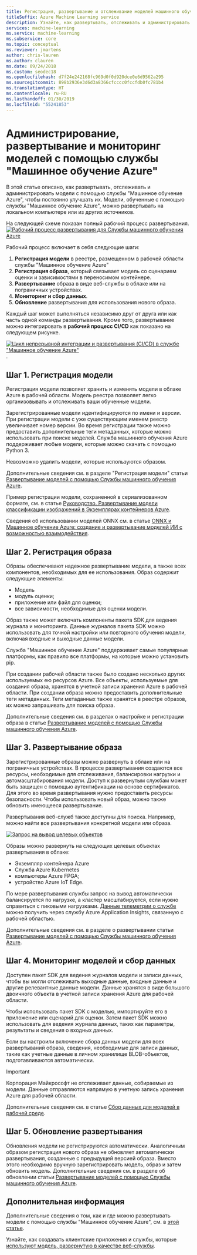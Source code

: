 ```yaml
---
title: Регистрация, развертывание и отслеживание моделей машинного обучения, а также управление ими
titleSuffix: Azure Machine Learning service
description: Узнайте, как развертывать, отслеживать и администрировать модели с помощью службы "Машинное обучение Azure", чтобы постоянно улучшать их. Модели, обученные с помощью службы "Машинное обучение Azure", можно развертывать на локальном компьютере или из других источников.
services: machine-learning
ms.service: machine-learning
ms.subservice: core
ms.topic: conceptual
ms.reviewer: jmartens
author: chris-lauren
ms.author: clauren
ms.date: 09/24/2018
ms.custom: seodec18
ms.openlocfilehash: d7f24e242168fc969d0f0d920dce0e6d9562a295
ms.sourcegitcommit: 898b2936e3d6d3a8366cfcccc0fccfdb0fc781b4
ms.translationtype: HT
ms.contentlocale: ru-RU
ms.lasthandoff: 01/30/2019
ms.locfileid: "55241853"
---
```

# <a name="manage-deploy-and-monitor-models-with-azure-machine-learning-service"></a>Администрирование, развертывание и мониторинг моделей с помощью службы "Машинное обучение Azure"

В этой статье описано, как развертывать, отслеживать и администрировать модели с помощью службы "Машинное обучение Azure", чтобы постоянно улучшать их. Модели, обученные с помощью службы "Машинное обучение Azure", можно развертывать на локальном компьютере или из других источников. 

На следующей схеме показан полный рабочий процесс развертывания. [ ![Рабочий процесс развертывания для Службы машинного обучения Azure](media/concept-model-management-and-deployment/deployment-pipeline.png) ](media/concept-model-management-and-deployment/deployment-pipeline.png#lightbox)

Рабочий процесс включает в себя следующие шаги:
1. **Регистрация модели** в реестре, размещенном в рабочей области службы "Машинное обучение Azure"
1. **Регистрация образа**, который связывает модель со сценарием оценки и зависимостями в переносимом контейнере. 
1. **Развертывание** образа в виде веб-службы в облаке или на пограничных устройствах.
1. **Мониторинг и сбор данных**.
1. **Обновление** развертывания для использования нового образа.

Каждый шаг может выполняться независимо друг от друга или как часть одной команды развертывания. Кроме того, развертывание можно интегрировать в **рабочий процесс CI/CD** как показано на следующем рисунке.

[ ![Цикл непрерывной интеграции и развертывания (CI/CD) в службе "Машинное обучение Azure"](media/concept-model-management-and-deployment/model-ci-cd.png) ](media/concept-model-management-and-deployment/model-ci-cd.png#lightbox).

## <a name="step-1-register-model"></a>Шаг 1. Регистрация модели

Регистрация модели позволяет хранить и изменять модели в облаке Azure в рабочей области. Модель реестра позволяет легко организовывать и отслеживать ваши обученные модели.
 
Зарегистрированные модели идентифицируются по имени и версии. При регистрации модели с уже существующим именем реестр увеличивает номер версии. Во время регистрации также можно предоставить дополнительные теги метаданных, которые можно использовать при поиске моделей. Служба машинного обучения Azure поддерживает любые модели, которые можно скачать с помощью Python 3. 

Невозможно удалить модели, которые используются образом.

Дополнительные сведения см. в разделе "Регистрация модели" статьи [Развертывание моделей с помощью Службы машинного обучения Azure](how-to-deploy-and-where.md#registermodel).

Пример регистрации модели, сохраненной в сериализованном формате, см. в статье [Руководство. Развертывание модели классификации изображений в Экземплярах контейнеров Azure](tutorial-deploy-models-with-aml.md).

Сведения об использовании моделей ONNX см. в статье [ONNX и Машинное обучение Azure: создание и развертывание моделей ИИ с возможностью взаимодействия](how-to-build-deploy-onnx.md).

## <a name="step-2-register-image"></a>Шаг 2. Регистрация образа

Образы обеспечивают надежное развертывание модели, а также всех компонентов, необходимых для ее использования. Образ содержит следующие элементы:

* Модель
* модуль оценки;
* приложение или файл для оценки;
* все зависимости, необходимые для оценки модели.

Образ также может включать компоненты пакета SDK для ведения журнала и мониторинга. Данные журналов пакета SDK можно использовать для точной настройки или повторного обучения модели, включая входные и выходные данные модели.

Служба "Машинное обучение Azure" поддерживает самые популярные платформы, как правило все платформы, на которые можно установить pip.

При создании рабочей области также было создано несколько других используемых ею ресурсов Azure.
Все объекты, используемые для создания образа, хранятся в учетной записи хранения Azure в рабочей области. При создании образа можно предоставить дополнительные теги метаданных. Теги метаданных также хранятся в реестре образов, их можно запрашивать для поиска образа.

Дополнительные сведения см. в разделах о настройке и регистрации образа в статье [Развертывание моделей с помощью Службы машинного обучения Azure](how-to-deploy-and-where.md#configureimage).

## <a name="step-3-deploy-image"></a>Шаг 3. Развертывание образа

Зарегистрированные образы можно развернуть в облаке или на пограничных устройствах. В процессе развертывания создаются все ресурсы, необходимые для отслеживания, балансировки нагрузки и автомасштабирования модели. Доступ к развернутым службам может быть защищен с помощью аутентификации на основе сертификатов. Для этого во время развертывания нужно предоставить ресурсы безопасности. Чтобы использовать новый образ, можно также обновить имеющееся развертывание.

Развертывания веб-служб также доступны для поиска. Например, можно найти все развертывания конкретной модели или образа.

[ ![Запрос на вывод целевых объектов](media/concept-model-management-and-deployment/inferencing-targets.png) ](media/concept-model-management-and-deployment/inferencing-targets.png#lightbox)

Образы можно развернуть на следующих целевых объектах развертывания в облаке:

* Экземпляр контейнера Azure
* Служба Azure Kubernetes
* компьютеры Azure FPGA;
* устройство Azure IoT Edge.

По мере развертывания службы запрос на вывод автоматически балансируется по нагрузке, а кластер масштабируется, если нужно справиться с пиковыми нагрузками. [Данные телеметрии о службе](how-to-enable-app-insights.md) можно получить через службу Azure Application Insights, связанную с рабочей областью.

Дополнительные сведения см. в разделе о развертывании статьи [Развертывание моделей с помощью Службы машинного обучения Azure](how-to-deploy-and-where.md#deploy).

## <a name="step-4-monitor-models-and-collect-data"></a>Шаг 4. Мониторинг моделей и сбор данных

Доступен пакет SDK для ведения журналов модели и записи данных, чтобы вы могли отслеживать выходные данные, входные данные и другие релевантные данные модели. Данные хранятся в виде большого двоичного объекта в учетной записи хранения Azure для рабочей области.

Чтобы использовать пакет SDK с моделью, импортируйте его в приложение или сценарий для оценки. Затем пакет SDK можно использовать для ведения журнала данных, таких как параметры, результаты и сведения о входных данных.

Если вы настроили включение сбора данных модели для всех развертываний образа, сведения, необходимые для записи данных, такие как учетные данные в личном хранилище BLOB-объектов, подготавливаются автоматически.

> [!Important]
> Корпорация Майкрософт не отслеживает данные, собираемые из модели. Данные отправляются напрямую в учетную запись хранения Azure для рабочей области.

Дополнительные сведения см. в статье [Сбор данных для моделей в рабочей среде](how-to-enable-data-collection.md).

## <a name="step-5-update-the-deployment"></a>Шаг 5. Обновление развертывания

Обновления модели не регистрируются автоматически. Аналогичным образом регистрация нового образа не обновляет автоматически развертывания, созданные с предыдущей версией образа. Вместо этого необходимо вручную зарегистрировать модель, образ и затем обновить модель. Дополнительные сведения см. в разделе об обновлении статьи [Развертывание моделей с помощью Службы машинного обучения Azure](how-to-deploy-and-where.md#update).

## <a name="next-steps"></a>Дополнительная информация

Дополнительные сведения о том, как и где можно развертывать модели с помощью службы "Машинное обучение Azure", см. в [этой статье](how-to-deploy-and-where.md).

Узнайте, как создавать клиентские приложения и службы, которые [используют модель, развернутую в качестве веб-службы](how-to-consume-web-service.md).
